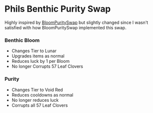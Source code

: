 # Phils Benthic Purity Swap

Highly inspired by [BloomPuritySwap](https://thunderstore.io/package/MarkTullius/BloomPuritySwap/) but slightly changed since I wasn't satisfied with how BloomPuritySwap implemented this swap.

### Benthic Bloom
- Changes Tier to Lunar
- Upgrades items as normal
- Reduces luck by 1 per Bloom
- No longer Corrupts 57 Leaf Clovers

### Purity
- Changes Tier to Void Red
- Reduces cooldowns as normal
- No longer reduces luck
- Corrupts all 57 Leaf Clovers